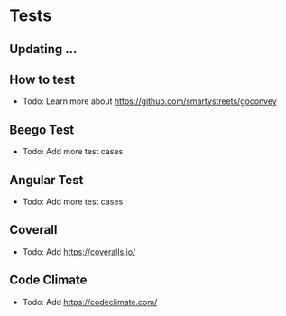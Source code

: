 
# Tests

## Updating ...

## How to test

* Todo: Learn more about <https://github.com/smartystreets/goconvey>

## Beego Test

* Todo: Add more test cases

## Angular Test

* Todo: Add more test cases

## Coverall

* Todo: Add <https://coveralls.io/>

## Code Climate

* Todo: Add <https://codeclimate.com/>
